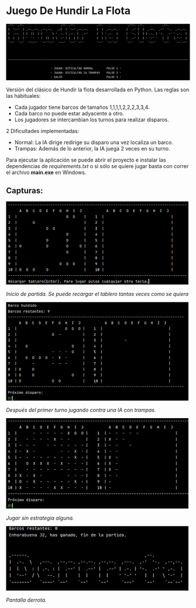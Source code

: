 # Juego De Hundir La Flota

![menu_principal](./capturasHundirFlota/menu_principal.PNG)

Versión del clásico de Hundir la flota desarrollada en Python.
Las reglas son las habituales:

- Cada jugador tiene barcos de tamaños 1,1,1,1,2,2,2,3,3,4.
- Cada barco no puede estar adyacente a otro.
- Los jugadores se intercambian los turnos para realizar disparos.

2 Dificultades implementadas:
- Normal: La IA dirige redirige su disparo una vez localiza un barco.
- Trampas: Además de lo anterior, la IA juega 2 veces en su turno.

Para ejecutar la aplicación se puede abrir el proyecto e instalar
las dependencias de *requirements.txt* o si sólo se quiere jugar
basta con correr el archivo **main.exe** en Windows.

## Capturas:
<img src="./capturasHundirFlota/recargar_tablero.PNG" width="500"> 

<i>Inicio de partida. Se puede recargar el tablero tantas veces como se quiera

<img src="./capturasHundirFlota/turno1_ia_desatada.PNG" width="500">

<i>Después del primer turno jugando contra una IA con trampas.

<img src="./capturasHundirFlota/jugar_sin_estrategia.PNG" width="500">

<i>Jugar sin estrategia alguna.

<img src="./capturasHundirFlota/msg_derrota.PNG" width="500">

<i>Pantalla derrota.
